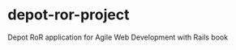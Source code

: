 depot-ror-project
=================

Depot RoR application for Agile Web Development with Rails book
